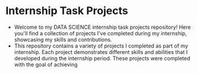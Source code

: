 # Internship Task Projects
- Welcome to my DATA SCIENCE internship task projects repository! Here you'll find a collection of projects I've completed during my internship, showcasing my skills and contributions.
- This repository contains a variety of projects I completed as part of my internship. Each project demonstrates different skills and abilities that I developed during the internship period. These projects were completed with the goal of achieving
